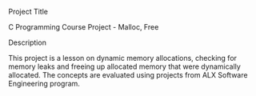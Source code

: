 Project Title

C Programming Course Project - Malloc, Free

Description

This project is a lesson on dynamic memory allocations, checking for memory
leaks and freeing up allocated memory that were dynamically allocated.
The concepts are evaluated using projects from ALX Software Engineering
program.
